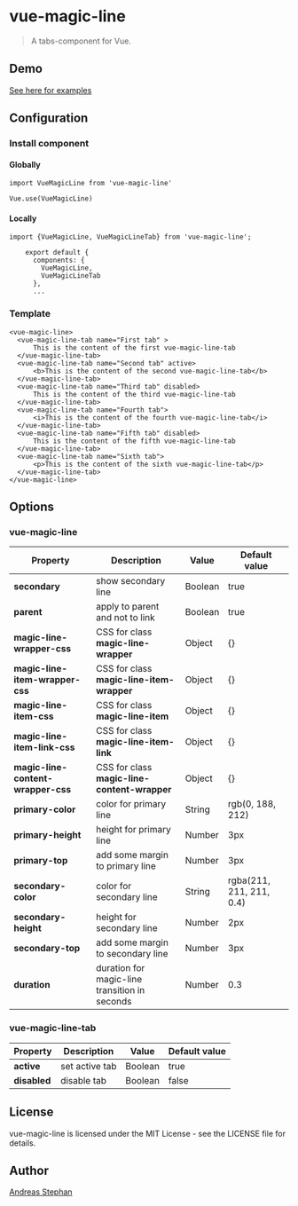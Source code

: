 # vue-magic-line

> A tabs-component for Vue.

## Demo

[See here for examples](https://piccard21.github.io/vue-magic-line)


## Configuration


### Install component


#### Globally

``` 
import VueMagicLine from 'vue-magic-line'

Vue.use(VueMagicLine)
``` 

#### Locally

``` 
import {VueMagicLine, VueMagicLineTab} from 'vue-magic-line';

    export default {
      components: {
        VueMagicLine,
        VueMagicLineTab
      },
      ...
``` 

### Template

``` 
<vue-magic-line>
  <vue-magic-line-tab name="First tab" >
      This is the content of the first vue-magic-line-tab
  </vue-magic-line-tab>
  <vue-magic-line-tab name="Second tab" active>
      <b>This is the content of the second vue-magic-line-tab</b>
  </vue-magic-line-tab>
  <vue-magic-line-tab name="Third tab" disabled>
      This is the content of the third vue-magic-line-tab
  </vue-magic-line-tab> 
  <vue-magic-line-tab name="Fourth tab">
      <i>This is the content of the fourth vue-magic-line-tab</i>
  </vue-magic-line-tab>
  <vue-magic-line-tab name="Fifth tab" disabled>
      This is the content of the fifth vue-magic-line-tab
  </vue-magic-line-tab>
  <vue-magic-line-tab name="Sixth tab">
      <p>This is the content of the sixth vue-magic-line-tab</p>
  </vue-magic-line-tab> 
</vue-magic-line> 
``` 


## Options

### vue-magic-line

Property | Description | Value | Default value
--- | --- | --- | ---
 **secondary** | show secondary line | Boolean | true
 **parent** | apply to parent and not to link | Boolean | true
 **magic-line-wrapper-css** | CSS for  class **magic-line-wrapper**| Object | {}
 **magic-line-item-wrapper-css** | CSS for  class **magic-line-item-wrapper**| Object | {}
 **magic-line-item-css** | CSS for  class **magic-line-item**| Object | {}
 **magic-line-item-link-css** | CSS for  class **magic-line-item-link**| Object | {}
 **magic-line-content-wrapper-css** | CSS for  class **magic-line-content-wrapper**| Object | {}
 **primary-color** | color for primary line| String | rgb(0, 188, 212)
 **primary-height** | height for primary line| Number | 3px
 **primary-top** | add some margin to primary line| Number | 3px
 **secondary-color** | color for secondary line| String | rgba(211, 211, 211, 0.4)
 **secondary-height** | height for secondary line| Number | 2px
 **secondary-top** | add some margin to secondary line| Number | 3px
 **duration** | duration for magic-line transition in seconds| Number | 0.3


### vue-magic-line-tab

Property | Description | Value | Default value
--- | --- | --- | ---
 **active** | set active tab | Boolean | true
 **disabled** | disable tab | Boolean | false



## License

vue-magic-line is licensed under the MIT License - see the LICENSE file for details.


## Author
[Andreas Stephan](https://cafe-serendipity.com)
